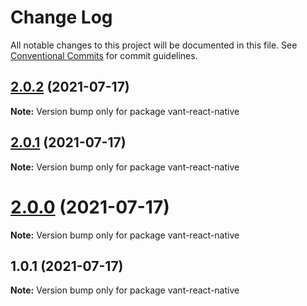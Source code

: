 # Change Log

All notable changes to this project will be documented in this file.
See [Conventional Commits](https://conventionalcommits.org) for commit guidelines.

## [2.0.2](https://github.com/madingzheng/vant-react-native/compare/vant-react-native@2.0.1...vant-react-native@2.0.2) (2021-07-17)

**Note:** Version bump only for package vant-react-native





## [2.0.1](https://github.com/madingzheng/vant-react-native/compare/vant-react-native@2.0.0...vant-react-native@2.0.1) (2021-07-17)

**Note:** Version bump only for package vant-react-native





# [2.0.0](https://github.com/madingzheng/vant-react-native/compare/vant-react-native@1.0.1...vant-react-native@2.0.0) (2021-07-17)

**Note:** Version bump only for package vant-react-native





## 1.0.1 (2021-07-17)

**Note:** Version bump only for package vant-react-native
